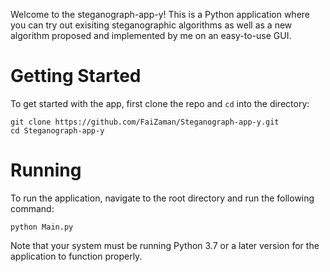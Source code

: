 Welcome to the steganograph-app-y! This is a Python application where you can try out exisiting steganographic algorithms as well as a new algorithm proposed and implemented by me on an easy-to-use GUI.

# Getting Started

To get started with the app, first clone the repo and `cd` into the directory:

```
git clone https://github.com/FaiZaman/Steganograph-app-y.git
cd Steganograph-app-y
```

# Running

To run the application, navigate to the root directory and run the following command:

```
python Main.py
```

Note that your system must be running Python 3.7 or a later version for the application to function properly.
